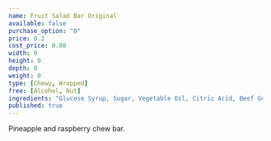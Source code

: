 ```yaml
---
name: Fruit Salad Bar Original
available: false
purchase_option: "0"
price: 0.2
cost_price: 0.08
width: 0
height: 0
depth: 0
weight: 0
type: [Chewy, Wrapped]
free: [Alcohol, Nut]
ingredients: "Glucose Syrup, Sugar, Vegetable Oil, Citric Acid, Beef Gelatine, Flavourings: Pineapple, Raspberry, Natural Colours: Paprika Extract, Anthocyanins"
published: true
---
```

Pineapple and raspberry chew bar.